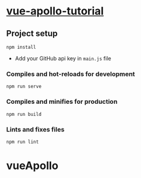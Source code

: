 # [vue-apollo-tutorial](https://reactgo.com/vue-graphql-apollo-tutorial/)

## Project setup
```
npm install
```

- Add your GitHub api key in `main.js` file

### Compiles and hot-reloads for development
```
npm run serve
```

### Compiles and minifies for production
```
npm run build
```

### Lints and fixes files
```
npm run lint
```
# vueApollo
